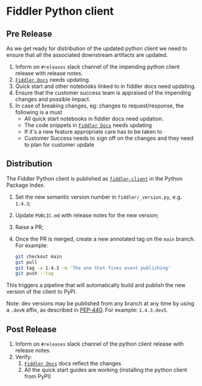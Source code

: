 # Fiddler Python client

## Pre Release

As we get ready for distribution of the updated python client we need to ensure that all the associated downstream artifacts are updated.

1. Inform on `#releases` slack channel of the impending python client release with release notes.
1. [`Fiddler Docs`](https://docs.fiddler.ai/docs) needs updating.
2. Quick start and other notebooks linked to in fiddler docs need updating.
3. Ensure that the customer success team is appraised of the impending changes and possible impact.
4. In case of breaking changes, eg: changes to request/response, the following is a must
   - All quick start notebooks in fiddler docs need updation.
   - The code snippets in [`Fiddler Docs`](https://docs.fiddler.ai/docs) needs updating
   - If it's a new feature appropriate care has to be taken to
   - Customer Success needs to sign off on the changes and they need to plan for customer update

## Distribution

The Fiddler Python client is published as
[`fiddler-client`](https://pypi.org/project/fiddler-client/) in the Python
Package Index.

1. Set the new semantic version number in `fiddler/_version.py`, e.g. `1.4.3`;
2. Update `PUBLIC.md` with release notes for the new version;
3. Raise a PR;
4. Once the PR is merged, create a new annotated tag on the `main` branch. For
   example:

   ```bash
   git checkout main
   git pull
   git tag -a 1.4.3 -m 'The one that fixes event publishing'
   git push --tag
   ```

This triggers a pipeline that will automatically build and publish the new
version of the client to PyPI.

Note: dev versions may be published from any branch at any time by using a
`.devN` affix, as described in [PEP-440](https://peps.python.org/pep-0440/). For
example: `1.4.3.dev5`.

## Post Release

1. Inform on `#releases` slack channel of the python client release with release notes.
1. Verify:
   1. [`Fiddler Docs`](https://docs.fiddler.ai/docs) docs reflect the changes
   1. All the quick start guides are working (installing the python client from PyPI)


